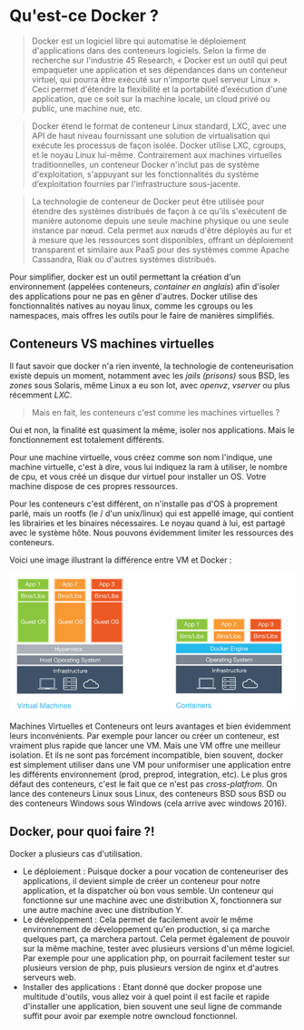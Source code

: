 # Qu'est-ce Docker ?

> Docker est un logiciel libre qui automatise le déploiement d'applications dans des conteneurs logiciels. Selon la firme de recherche sur l'industrie 45 Research, « Docker est un outil qui peut empaqueter une application et ses dépendances dans un conteneur virtuel, qui pourra être exécuté sur n'importe quel serveur Linux ». Ceci permet d'étendre la flexibilité et la portabilité d’exécution d'une application, que ce soit sur la machine locale, un cloud privé ou public, une machine nue, etc.  

> Docker étend le format de conteneur Linux standard, LXC, avec une API de haut niveau fournissant une solution de virtualisation qui exécute les processus de façon isolée. Docker utilise LXC, cgroups, et le noyau Linux lui-même. Contrairement aux machines virtuelles traditionnelles, un conteneur Docker n'inclut pas de système d'exploitation, s'appuyant sur les fonctionnalités du système d’exploitation fournies par l'infrastructure sous-jacente.  

> La technologie de conteneur de Docker peut être utilisée pour étendre des systèmes distribués de façon à ce qu'ils s'exécutent de manière autonome depuis une seule machine physique ou une seule instance par nœud. Cela permet aux nœuds d'être déployés au fur et à mesure que les ressources sont disponibles, offrant un déploiement transparent et similaire aux PaaS pour des systèmes comme Apache Cassandra, Riak ou d'autres systèmes distribués.  


Pour simplifier, docker est un outil permettant la création d'un environnement (appelées conteneurs, *container en anglais*) afin d'isoler des applications pour ne pas en gêner d'autres.
Docker utilise des fonctionnalités natives au noyau linux, comme les cgroups ou les namespaces, mais offres les outils pour le faire de manières simplifiés.


## Conteneurs VS machines virtuelles
Il faut savoir que docker n'a rien inventé, la technologie de conteneurisation existe depuis un moment, notamment avec les *jails (prisons)* sous BSD, les *zones* sous Solaris, même Linux a eu son lot, avec *openvz*, *vserver* ou plus récemment *LXC*.

> Mais en fait, les conteneurs c'est comme les machines virtuelles ?

Oui et non, la finalité est quasiment la même, isoler nos applications. Mais le fonctionnement est totalement différents.

Pour une machine virtuelle, vous créez comme son nom l'indique, une machine virtuelle, c'est à dire, vous lui indiquez la ram à utiliser, le nombre de cpu, et vous créé un disque dur virtuel pour installer un OS. Votre machine dispose de ces propres ressources.

Pour les conteneurs c'est différent, on n'installe pas d'OS à proprement parlé, mais un rootfs (le / d'un unix/linux) qui est appellé image, qui contient les librairies et les binaires nécessaires. Le noyau quand à lui, est partagé avec le système hôte. Nous pouvons évidemment limiter les ressources des conteneurs.


Voici une image illustrant la différence entre VM et Docker :  

![](images/1.vmvsdocker.png)  

Machines Virtuelles et Conteneurs ont leurs avantages et bien évidemment leurs inconvénients. Par exemple pour lancer ou créer un conteneur, est vraiment plus rapide que lancer une VM. Mais une VM offre une meilleur isolation. Et ils ne sont pas forcément incompatible, bien souvent, docker est simplement utiliser dans une VM pour uniformiser une application entre les différents environnement (prod, preprod, integration, etc).
Le plus gros défaut des conteneurs, c'est le fait que ce n'est pas *cross-platfrom*. On lance des conteneurs Linux sous Linux, des conteneurs BSD sous BSD ou des conteneurs Windows sous Windows (cela arrive avec windows 2016).


## Docker, pour quoi faire ?!
Docker a plusieurs cas d'utilisation.

* Le déploiement :
Puisque docker a pour vocation de conteneuriser des applications, il devient simple de créer un conteneur pour notre application, et la dispatcher où bon vous semble. Un conteneur qui fonctionne sur une machine avec une distribution X, fonctionnera sur une autre machine avec une distribution Y.
* Le développement :
Cela permet de facilement avoir le même environnement de développement qu'en production, si ça marche quelques part, ça marchera partout. Cela permet également de pouvoir sur la même machine, tester avec plusieurs versions d'un même logiciel. Par exemple pour une application php, on pourrait facilement tester sur plusieurs version de php, puis plusieurs version de nginx et d'autres serveurs web.
* Installer des applications :
Etant donné que docker propose une multitude d'outils, vous allez voir à quel point il est facile et rapide d'installer une application, bien souvent une seul ligne de commande suffit pour avoir par exemple notre owncloud fonctionnel.

